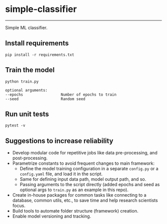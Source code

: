 # simple-classifier

----
Simple ML classifier.

## Install requirements
```
pip install -r requirements.txt
```

## Train the model
```
python train.py

optional arguments:
--epochs                 Number of epochs to train
--seed                   Random seed
```

## Run unit tests
```
pytest -v
```

## Suggestions to increase reliability
- Develop modular code for repetitive jobs like data pre-processing, and post-processing.
- Parametrize constants to avoid frequent changes to main framework:
    - Define the model training configuration in a separate ```config.py``` or a ```config.yaml``` file, and load it in the script.
    - Same for defining input data path, model output path, and so.
    - Passing arguments to the script directly (added epochs and seed as optional args to ```train.py``` as an example in this repo).
- Create in-house packages for common tasks like connecting to a database, common utils, etc., to save time and help research scientists focus.
- Build tools to automate folder structure (framework) creation.
- Enable model versioning and tracking.
